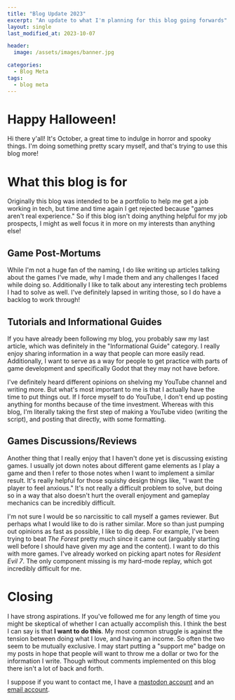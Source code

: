 ```yaml
---
title: "Blog Update 2023"
excerpt: "An update to what I'm planning for this blog going forwards"
layout: single
last_modified_at: 2023-10-07

header:
  image: /assets/images/banner.jpg

categories:
  - Blog Meta
tags:
  - blog meta
---
```


# Happy Halloween!

Hi there y'all! It's October, a great time to indulge in horror and spooky things. I'm doing something pretty scary myself, and that's trying to use this blog more!

# What this blog is for

Originally this blog was intended to be a portfolio to help me get a job working in tech, but time and time again I get rejected because "games aren't real experience." So if this blog isn't doing anything helpful for my job prospects, I might as well focus it in more on my interests than anything else!

## Game Post-Mortums

While I'm not a huge fan of the naming, I do like writing up articles talking about the games I've made, why I made them and any challenges I faced while doing so. Additionally I like to talk about any interesting tech problems I had to solve as well. I've definitely lapsed in writing those, so I do have a backlog to work through!

## Tutorials and Informational Guides

If you have already been following my blog, you probably saw my last article, which was definitely in the "Informational Guide" category. I really enjoy sharing information in a way that people can more easily read. Additionally, I want to serve as a way for people to get practice with parts of game development and specifically Godot that they may not have before.

I've definitely heard different opinions on shelving my YouTube channel and writing more. But what's most important to me is that I actually have the time to put things out. If I force myself to do YouTube, I don't end up posting anything for months because of the time investment. Whereas with this blog, I'm literally taking the first step of making a YouTube video (writing the script), and posting that directly, with some formatting.

## Games Discussions/Reviews

Another thing that I really enjoy that I haven't done yet is discussing existing games. I usually jot down notes about different game elements as I play a game and then I refer to those notes when I want to implement a similar result. It's really helpful for those squishy design things like, "I want the player to feel anxious." It's not really a difficult problem to solve, but doing so in a way that also doesn't hurt the overall enjoyment and gameplay mechanics can be incredibly difficult.

I'm not sure I would be so narcissitic to call myself a games reviewer. But perhaps what I would like to do is rather similar. More so than just pumping out opinions as fast as possible, I like to dig deep. For example, I've been trying to beat *The Forest* pretty much since it came out (arguably starting well before I should have given my age and the content). I want to do this with more games. I've already worked on picking apart notes for *Resident Evil 7*. The only component missing is my hard-mode replay, which got incredibly difficult for me.

# Closing

I have strong aspirations. If you've followed me for any length of time you might be skeptical of whether I can actually accomplish this. I think the best I can say is that **I want to do this**. My most common struggle is against the tension between doing what I love, and having an income. So often the two seem to be mutually exclusive. I may start putting a "support me" badge on my posts in hope that people will want to throw me a dollar or two for the information I write. Though without comments implemented on this blog there isn't a lot of back and forth.

I suppose if you want to contact me, I have a [mastodon account](https://tech.lgbt/@queenofsquiggles) and an [email account](mailto:thequeenofsquiggles@gmail.com).
